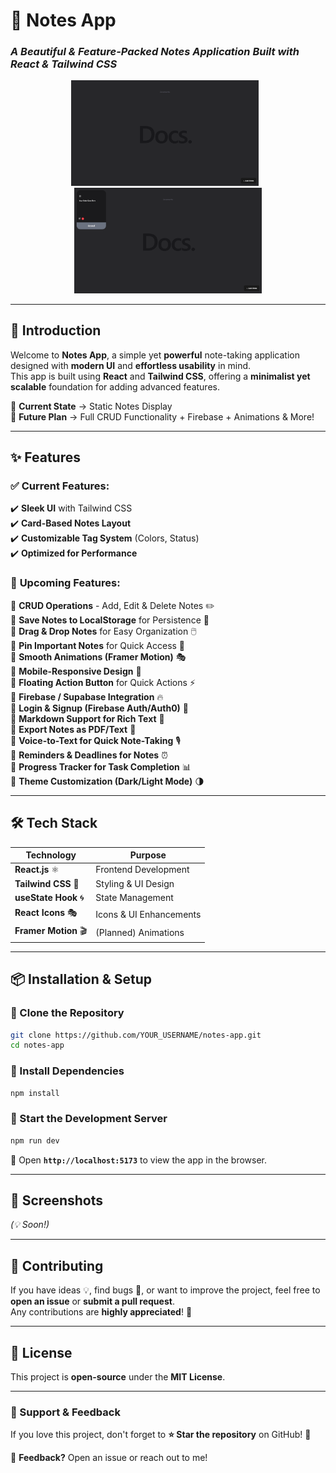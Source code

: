 # 📝 Notes App

### _A Beautiful & Feature-Packed Notes Application Built with React & Tailwind CSS_

<p align="center">
  <img src="./src/assets/Home.png" alt="Home" width="300" style="display:inline-block; margin-right:10px;" />
  <img src="./src/assets/Sample.png" alt="Sample" width="300" style="display:inline-block;" />
</p>

---

## 🚀 Introduction

Welcome to **Notes App**, a simple yet **powerful** note-taking application designed with **modern UI** and **effortless usability** in mind.  
This app is built using **React** and **Tailwind CSS**, offering a **minimalist yet scalable** foundation for adding advanced features.

🔸 **Current State** → Static Notes Display  
🔹 **Future Plan** → Full CRUD Functionality + Firebase + Animations & More!

---

## ✨ Features

### ✅ **Current Features:**

✔️ **Sleek UI** with Tailwind CSS  
✔️ **Card-Based Notes Layout**  
✔️ **Customizable Tag System** (Colors, Status)  
✔️ **Optimized for Performance**

### 🚀 **Upcoming Features:**

🔹 **CRUD Operations** - Add, Edit & Delete Notes ✏️  
🔹 **Save Notes to LocalStorage** for Persistence 📂  
🔹 **Drag & Drop Notes** for Easy Organization 🖱️  
🔹 **Pin Important Notes** for Quick Access 📌  
🔹 **Smooth Animations (Framer Motion)** 🎭  
🔹 **Mobile-Responsive Design** 📱  
🔹 **Floating Action Button** for Quick Actions ⚡  
🔹 **Firebase / Supabase Integration** 🔥  
🔹 **Login & Signup (Firebase Auth/Auth0)** 🔑  
🔹 **Markdown Support for Rich Text** 📝  
🔹 **Export Notes as PDF/Text** 📜  
🔹 **Voice-to-Text for Quick Note-Taking** 🎙️  
🔹 **Reminders & Deadlines for Notes** ⏰  
🔹 **Progress Tracker for Task Completion** 📊  
🔹 **Theme Customization (Dark/Light Mode)** 🌗

---

## 🛠️ Tech Stack

| **Technology**       | **Purpose**             |
| -------------------- | ----------------------- |
| **React.js** ⚛️      | Frontend Development    |
| **Tailwind CSS** 🎨  | Styling & UI Design     |
| **useState Hook** 🌀 | State Management        |
| **React Icons** 🎭   | Icons & UI Enhancements |
| **Framer Motion** 🎬 | (Planned) Animations    |

---

## 📦 Installation & Setup

### 🔹 Clone the Repository

```sh
git clone https://github.com/YOUR_USERNAME/notes-app.git
cd notes-app
```

### 🔹 Install Dependencies

```sh
npm install
```

### 🔹 Start the Development Server

```sh
npm run dev
```

🔹 Open **`http://localhost:5173`** to view the app in the browser.

---

## 📸 Screenshots

_(💡 Soon!)_

---

## 🤝 Contributing

If you have ideas 💡, find bugs 🐛, or want to improve the project, feel free to **open an issue** or **submit a pull request**.  
Any contributions are **highly appreciated**! 🚀

---

## 📜 License

This project is **open-source** under the **MIT License**.

---

### 🌟 Support & Feedback

If you love this project, don't forget to **⭐ Star the repository** on GitHub! 🚀

💬 **Feedback?** Open an issue or reach out to me!
